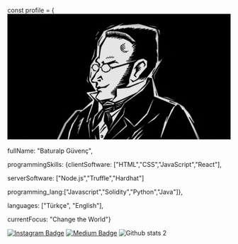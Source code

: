 const profile = { <img src="oie_618104694Pdbdzm.jpg" width="auto">

 fullName: "Baturalp Güvenç",

 programmingSkills: {clientSoftware: ["HTML","CSS","JavaScript","React"],

 serverSoftware: ["Node.js","Truffle","Hardhat"] 
 
programming_lang:["Javascript","Solidity","Python","Java"]},

 languages: ["Türkçe", "English"],

 currentFocus: "Change the World"}






[![Instagram Badge](https://img.shields.io/badge/-Instagram-C13584?style=flat-square&labelColor=C13584&logo=instagram&logoColor=white&link=link)](https://www.instagram.com/baturalpp.guvenc/)
[![Medium Badge](https://img.shields.io/badge/-Medium-757575?style=flat-square&labelColor=757575&logo=Medium&logoColor=white&link=link)](https://medium.com/@baturalpguvenc) 
![Github stats 2](https://github-readme-stats.vercel.app/api?username=baturalpguvenc&show_icons=true&theme=radical)
